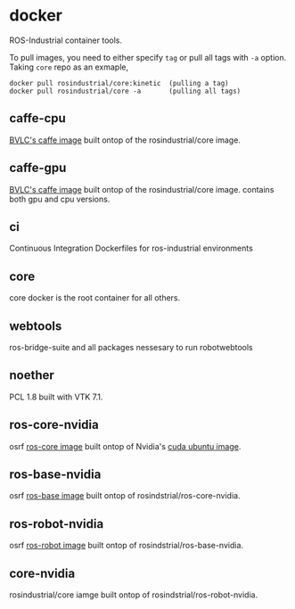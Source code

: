 # docker
ROS-Industrial container tools.

To pull images, you need to either specify `tag` or pull all tags with `-a` option. Taking `core` repo as an exmaple,

```
docker pull rosindustrial/core:kinetic  (pulling a tag)
docker pull rosindustrial/core -a       (pulling all tags)
```

## caffe-cpu
[BVLC's caffe image](https://github.com/BVLC/caffe) built ontop of the rosindustrial/core image.

## caffe-gpu
[BVLC's caffe image](https://github.com/BVLC/caffe) built ontop of the rosindustrial/core image. contains both gpu and cpu versions.

## ci
Continuous Integration Dockerfiles for ros-industrial environments

## core
core docker is the root container for all others. 

## webtools
ros-bridge-suite and all packages nessesary to run robotwebtools

## noether
PCL 1.8 built with VTK 7.1.

## ros-core-nvidia
osrf [ros-core image](https://hub.docker.com/_/ros/) built ontop of Nvidia's [cuda ubuntu image](https://hub.docker.com/r/nvidia/cuda/).

## ros-base-nvidia
osrf [ros-base image](https://hub.docker.com/_/ros/) built ontop of rosindstrial/ros-core-nvidia.

## ros-robot-nvidia
osrf [ros-robot image](https://hub.docker.com/_/ros/) built ontop of rosindstrial/ros-base-nvidia.

## core-nvidia
rosindustrial/core iamge built ontop of rosindstrial/ros-robot-nvidia.




